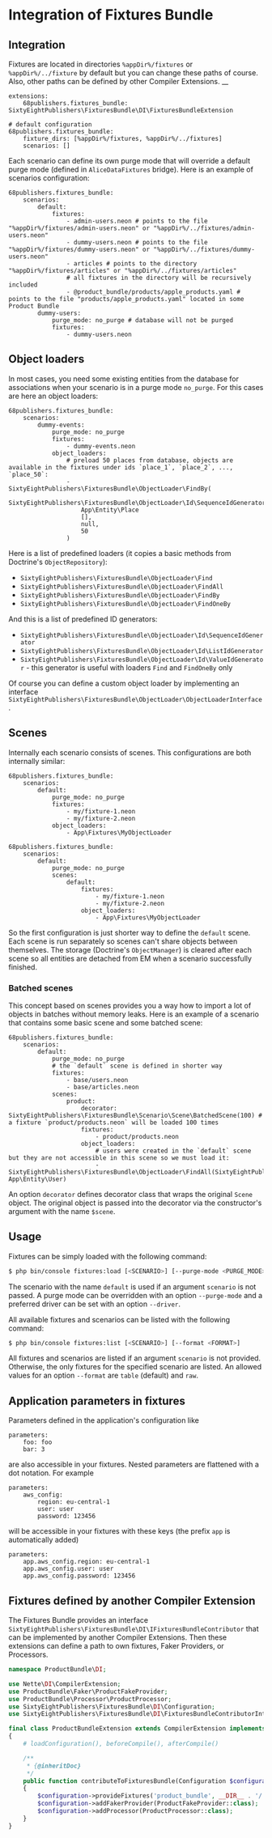 # Integration of Fixtures Bundle

## Integration

Fixtures are located in directories `%appDir%/fixtures` or `%appDir%/../fixture` by default but you can change these paths of course. Also, other paths can be defined by other Compiler Extensions.
__
```neon
extensions:
	68publishers.fixtures_bundle: SixtyEightPublishers\FixturesBundle\DI\FixturesBundleExtension

# default configuration
68publishers.fixtures_bundle:
	fixture_dirs: [%appDir%/fixtures, %appDir%/../fixtures]
	scenarios: []
```

Each scenario can define its own purge mode that will override a default purge mode (defined in `AliceDataFixtures` bridge). Here is an example of scenarios configuration:

```neon
68publishers.fixtures_bundle:
	scenarios:
		default:
			fixtures:
				- admin-users.neon # points to the file "%appDir%/fixtures/admin-users.neon" or "%appDir%/../fixtures/admin-users.neon"
				- dummy-users.neon # points to the file "%appDir%/fixtures/dummy-users.neon" or "%appDir%/../fixtures/dummy-users.neon"
				- articles # points to the directory "%appDir%/fixtures/articles" or "%appDir%/../fixtures/articles"
				# all fixtures in the directory will be recursively included
				- @product_bundle/products/apple_products.yaml # points to the file "products/apple_products.yaml" located in some Product Bundle
		dummy-users:
			purge_mode: no_purge # database will not be purged
			fixtures:
				- dummy-users.neon
```

## Object loaders

In most cases, you need some existing entities from the database for associations when your scenario is in a purge mode `no_purge`.
For this cases are here an object loaders:

```neon
68publishers.fixtures_bundle:
	scenarios:
		dummy-events:
			purge_mode: no_purge
			fixtures:
				- dummy-events.neon
			object_loaders:
				# preload 50 places from database, objects are available in the fixtures under ids `place_1`, `place_2`, ..., `place_50`:
				- SixtyEightPublishers\FixturesBundle\ObjectLoader\FindBy(
					SixtyEightPublishers\FixturesBundle\ObjectLoader\Id\SequenceIdGenerator(places_*),
					App\Entity\Place
					[],
					null,
					50
				)
```

Here is a list of predefined loaders (it copies a basic methods from Doctrine's `ObjectRepository`):

- `SixtyEightPublishers\FixturesBundle\ObjectLoader\Find`
- `SixtyEightPublishers\FixturesBundle\ObjectLoader\FindAll`
- `SixtyEightPublishers\FixturesBundle\ObjectLoader\FindBy`
- `SixtyEightPublishers\FixturesBundle\ObjectLoader\FindOneBy`

And this is a list of predefined ID generators:

- `SixtyEightPublishers\FixturesBundle\ObjectLoader\Id\SequenceIdGenerator`
- `SixtyEightPublishers\FixturesBundle\ObjectLoader\Id\ListIdGenerator`
- `SixtyEightPublishers\FixturesBundle\ObjectLoader\Id\ValueIdGenerator` - this generator is useful with loaders `Find` and `FindOneBy` only

Of course you can define a custom object loader by implementing an interface `SixtyEightPublishers\FixturesBundle\ObjectLoader\ObjectLoaderInterface`.

## Scenes

Internally each scenario consists of scenes. This configurations are both internally similar:

```neon
68publishers.fixtures_bundle:
	scenarios:
		default:
			purge_mode: no_purge
			fixtures:
				- my/fixture-1.neon
				- my/fixture-2.neon
			object_loaders:
				- App\Fixtures\MyObjectLoader
```

```neon
68publishers.fixtures_bundle:
	scenarios:
		default:
			purge_mode: no_purge
			scenes:
				default:
					fixtures:
						- my/fixture-1.neon
						- my/fixture-2.neon
					object_loaders:
						- App\Fixtures\MyObjectLoader
```

So the first configuration is just shorter way to define the `default` scene.
Each scene is run separately so scenes can't share objects between themselves. The storage (Doctrine's `ObjectManager`) is cleared after each scene so all entities are detached from EM when a scenario successfully finished.

### Batched scenes

This concept based on scenes provides you a way how to import a lot of objects in batches without memory leaks. Here is an example of a scenario that contains some basic scene and some batched scene:

```neon
68publishers.fixtures_bundle:
	scenarios:
		default:
			purge_mode: no_purge
			# the `default` scene is defined in shorter way
			fixtures:
				- base/users.neon
				- base/articles.neon
			scenes:
				product:
					decorator: SixtyEightPublishers\FixturesBundle\Scenario\Scene\BatchedScene(100) # a fixture `product/products.neon` will be loaded 100 times
					fixtures:
						- product/products.neon
					object_loaders:
						# users were created in the `default` scene but they are not accessible in this scene so we must load it:
						- SixtyEightPublishers\FixturesBundle\ObjectLoader\FindAll(SixtyEightPublishers\FixturesBundle\ObjectLoader\Id\SequenceIdGenerator(user_*), App\Entity\User)
```

An option `decorator` defines decorator class that wraps the original `Scene` object. The original object is passed into the decorator via the constructor's argument with the name `$scene`.

## Usage

Fixtures can be simply loaded with the following command:

```bash
$ php bin/console fixtures:load [<SCENARIO>] [--purge-mode <PURGE_MODE>] [--driver <DRIVER>]
```

The scenario with the name `default` is used if an argument `scenario` is not passed. A purge mode can be overridden with an option `--purge-mode` and a preferred driver can be set with an option `--driver`. 

All available fixtures and scenarios can be listed with the following command:

```bash
$ php bin/console fixtures:list [<SCENARIO>] [--format <FORMAT>]
```

All fixtures and scenarios are listed if an argument `scenario` is not provided. Otherwise, the only fixtures for the specified scenario are listed. An allowed values for an option `--format` are `table` (default) and `raw`.

## Application parameters in fixtures

Parameters defined in the application's configuration like

```neon
parameters:
	foo: foo
	bar: 3
```

are also accessible in your fixtures. Nested parameters are flattened with a dot notation. For example

```neon
parameters: 
	aws_config:
		region: eu-central-1
		user: user
		password: 123456
```

will be accessible in your fixtures with these keys (the prefix `app` is automatically added)

```neon
parameters: 
    app.aws_config.region: eu-central-1
    app.aws_config.user: user
    app.aws_config.password: 123456
```

## Fixtures defined by another Compiler Extension

The Fixtures Bundle provides an interface `SixtyEightPublishers\FixturesBundle\DI\IFixturesBundleContributor` that can be implemented by another Compiler Extensions. 
Then these extensions can define a path to own fixtures, Faker Providers, or Processors.

```php
namespace ProductBundle\DI;

use Nette\DI\CompilerExtension;
use ProductBundle\Faker\ProductFakeProvider;
use ProductBundle\Processor\ProductProcessor;
use SixtyEightPublishers\FixturesBundle\DI\Configuration;
use SixtyEightPublishers\FixturesBundle\DI\FixturesBundleContributorInterface;

final class ProductBundleExtension extends CompilerExtension implements FixturesBundleContributorInterface
{
    # loadConfiguration(), beforeCompile(), afterCompile()

    /**
     * {@inheritDoc}
     */
    public function contributeToFixturesBundle(Configuration $configuration) : void
    {
        $configuration->provideFixtures('product_bundle', __DIR__ . '/../fixtures'); # these fixtures will be accessible in scenarios under alias @product_bundle
        $configuration->addFakerProvider(ProductFakeProvider::class);
        $configuration->addProcessor(ProductProcessor::class);
    }
}
```
